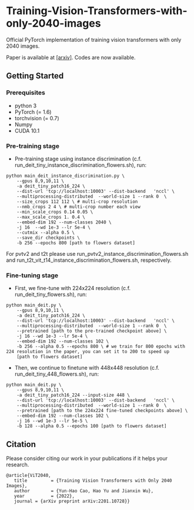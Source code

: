 # Training-Vision-Transformers-with-only-2040-images
Official PyTorch implementation of training vision transformers with only 2040 images. 

Paper is available at [[arxiv]](https://arxiv.org/abs/2201.10728). Codes are now available.

## Getting Started

### Prerequisites
* python 3
* PyTorch (= 1.6)
* torchvision (= 0.7)
* Numpy
* CUDA 10.1

### Pre-training stage
- Pre-training stage using instance discrimination (c.f. run_deit_tiny_instance_discrimination_flowers.sh), run:
```
python main_deit_instance_discrimination.py \
    --gpus 8,9,10,11 \
    -a deit_tiny_patch16_224 \
    --dist-url 'tcp://localhost:10003' --dist-backend   'nccl' \
    --multiprocessing-distributed  --world-size 1 --rank 0  \
    --size_crops 112 112 \ # multi-crop resolution
    --nmb_crops 2 4 \ # multi-crop number each view
    --min_scale_crops 0.14 0.05 \  
    --max_scale_crops 1. 0.4 \  
    --embed-dim 192 --num-classes 2040 \
    -j 16  --wd 1e-3 --lr 5e-4 \
    --cutmix --alpha 0.5 \
    --save_dir checkpoints \
    -b 256 --epochs 800 [path to flowers dataset]
```
For pvtv2 and t2t please use run_pvtv2_instance_discrimination_flowers.sh and run_t2t_vit_t14_instance_discrimination_flowers.sh, respectively.



### Fine-tuning stage

- First, we fine-tune with 224x224 resolution (c.f. run_deit_tiny_flowers.sh), run:
```
python main_deit.py \
    --gpus 8,9,10,11 \
    -a deit_tiny_patch16_224 \
    --dist-url 'tcp://localhost:10003' --dist-backend   'nccl' \
    --multiprocessing-distributed  --world-size 1 --rank 0  \
    --pretrained [path to the pre-trained checkpoint above] \
    -j 16 --wd 1e-3 --lr 5e-4 \
    --embed-dim 192 --num-classes 102 \
    -b 256 --alpha 0.5 --epochs 800 \ # we train for 800 epochs with 224 resolution in the paper, you can set it to 200 to speed up
    [path to flowers dataset]
```

- Then, we continue to finetune with 448x448 resolution (c.f. run_deit_tiny_448_flowers.sh), run:
```
python main_deit.py \
    --gpus 8,9,10,11 \
    -a deit_tiny_patch16_224 --input-size 448 \
    --dist-url 'tcp://localhost:10003' --dist-backend   'nccl' \
    --multiprocessing-distributed  --world-size 1 --rank 0  \
    --pretrained [path to the 224x224 fine-tuned checkpoints above] \
    --embed-dim 192 --num-classes 102 \
    -j 16 --wd 1e-3 --lr 5e-5 \
    -b 128 --alpha 0.5 --epochs 100 [path to flowers dataset]
```


## Citation
Please consider citing our work in your publications if it helps your research.
```
@article{ViT2040,
   title         = {Training Vision Transformers with Only 2040 Images},
   author        = {Yun-Hao Cao, Hao Yu and Jianxin Wu},
   year          = {2022},
   journal = {arXiv preprint arXiv:2201.10728}}
```
